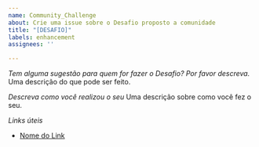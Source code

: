 ```yaml
---
name: Community_Challenge
about: Crie uma issue sobre o Desafio proposto a comunidade
title: "[DESAFIO]"
labels: enhancement
assignees: ''

---
```


*Tem alguma sugestão para quem for fazer o Desafio? Por favor descreva.*
Uma descrição do que pode ser feito. 

*Descreva como você realizou o seu*
Uma descrição sobre como você fez o seu.

*Links úteis*
- [Nome do Link](URL)
